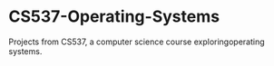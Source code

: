 # CS537-Operating-Systems
Projects from CS537, a computer science course exploringoperating systems.

